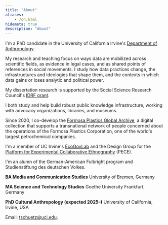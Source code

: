 ```yaml
---
title: "About"
aliases:
    - /oh.html
hidemeta: true
description: "About"
---
```


I'm a PhD candidate in the University of California Irvine's [Department of Anthropology](https://www.anthropology.uci.edu/).

My research and teaching focus on ways data are mobilized across scientific fields, as evidence in legal cases, and as shared points of references in social movements. I study how data practices change, the infrastructures and ideologies that shape them, and the contexts in which data gains or loses analytic and political power.

My dissertation research is supported by the Social Science Research Council's [IDRF grant](https://www.ssrc.org/programs/idrf/international-dissertation-research-fellowship/).

I both study and help build robust public knowledge infrastructure, working with advocacy organizations, libraries, and museums.

Since 2020, I co-develop the [Formosa Plastics Global Archive](https://disaster-sts-network.org/content/formosa-plastics-global-archive-%E5%8F%B0%E7%81%A3%E5%A1%91%E8%86%A0%E6%AA%94%E6%A1%88%E9%A4%A8/essay), a digital collection that supports a transnational network of people concerned about the operations of the Formosa Plastics Corporation, one of the world's largest petrochemical companies.

I'm a member of UC Irvine's [EcoGovLab](https://faculty.sites.uci.edu/fortunlab) and the Design Group for the [Platform for Experimental Collaborative Ethnography](www.worldpece.org) (PECE).

I'm an alumn of the German-American Fulbright program and Studienstiftung des deutschen Volkes.

**BA Media and Communication Studies**
University of Bremen, Germany

**MA Science and Technology Studies**
Goethe University Frankfurt, Germany

**PhD Cultural Anthropology (expected 2025–)**
University of California, Irvine, USA

Email: [tschuetz@uci.edu](mailto:tschuetz.uci.edu).


